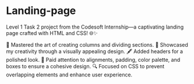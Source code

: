 # Landing-page
Level 1 Task 2 project from the Codesoft Internship—a captivating landing page crafted with HTML and CSS! 🌐✨

📐 Mastered the art of creating columns and dividing sections.
🎨 Showcased my creativity through a visually appealing design.
🖋️ Added headers for a polished look.
🎨 Paid attention to alignments, padding, color palette, and boxes to ensure a cohesive design.
🔍 Focused on CSS to prevent overlapping elements and enhance user experience.
